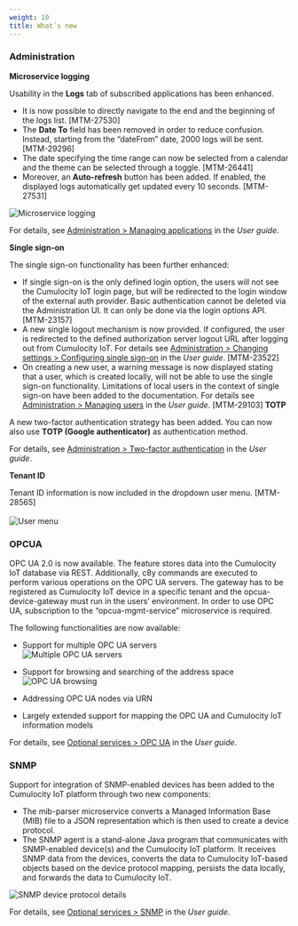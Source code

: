 ```yaml
---
weight: 10
title: What´s new
---
```


### Administration

**Microservice logging**

Usability in the **Logs** tab of subscribed applications has been enhanced.

* It is now possible to directly navigate to the end and the beginning of the logs list. [MTM-27530]
* The **Date To** field has been removed in order to reduce confusion. Instead, starting from the “dateFrom” date, 2000 logs will be sent. [MTM-29296]
* The date specifying the time range can now be selected from a calendar and the theme can be selected through a toggle. [MTM-26441]
* Moreover, an **Auto-refresh** button has been added. If enabled, the displayed logs automatically get updated every 10 seconds. [MTM-27531]

![Microservice logging](/images/release-notes/admin-applications-logs.png)

For details, see [Administration > Managing applications](https://cumulocity.com/guides/10.5.7/users-guide/administration/#managing-applications) in the *User guide*.


**Single sign-on**

The single sign-on functionality has been further enhanced:

* If single sign-on is the only defined login option, the users will not see the Cumulocity IoT login page, but will be redirected to the login window of the external auth provider. Basic authentication cannot be deleted via the Administration UI. It can only be done via the login options API. [MTM-23157]
* A new single logout mechanism is now provided. If configured, the user is redirected to the defined authorization server logout URL after logging out from Cumulocity IoT. For details see [Administration > Changing settings > Configuring single sign-on](https://cumulocity.com/guides/10.5.7/users-guide/administration/#single-sign-on) in the *User guide*. [MTM-23522]
* On creating a new user, a warning message is now displayed stating that a user, which is created locally, will not be able to use the single sign-on functionality. Limitations of local users in the context of single sign-on have been added to the documentation. For details see [Administration > Managing users](https://cumulocity.com/guides/10.5.7/users-guide/administration/#managing-users) in the *User guide*. [MTM-29103]
**TOTP**

A new two-factor authentication strategy has been added. You can now also use **TOTP (Google authenticator)** as authentication method.

For details, see [Administration > Two-factor authentication](https://cumulocity.com/guides/10.5.7/users-guide/administration/#tfa) in the *User guide*.



**Tenant ID**

Tenant ID information is now included in the dropdown user menu. [MTM-28565]
<br><br>![User menu](/images/release-notes/user-account-menu.png)


### OPCUA

OPC UA 2.0 is now available. The feature stores data into the Cumulocity IoT database via REST. Additionally, c8y commands are executed to perform various operations on the OPC UA servers. The gateway has to be registered as Cumulocity IoT device in a specific tenant and the opcua-device-gateway must run in the users’ environment. In order to use OPC UA, subscription to the “opcua-mgmt-service” microservice is required.

The following functionalities are now available:

* Support for multiple OPC UA servers
<br>![Multiple OPC UA servers](/images/release-notes/opcua2.png)

* Support for browsing and searching of the address space
<br>![OPC UA browsing](/images/release-notes/opcua1.png)
* Addressing OPC UA nodes via URN
* Largely extended support for mapping the OPC UA and Cumulocity IoT information models

For details, see [Optional services > OPC UA](https://cumulocity.com/guides/10.5.7/users-guide/optional-services/#opc-ua) in the *User guide*.

### SNMP

Support for integration of SNMP-enabled devices has been added to the Cumulocity IoT platform through two new components:

* The mib-parser microservice converts a Managed Information Base (MIB) file to a JSON representation which is then used to create a device protocol.
* The SNMP agent is a stand-alone Java program that communicates with SNMP-enabled device(s) and the Cumulocity IoT platform. It receives SNMP data from the devices, converts the data to Cumulocity IoT-based objects based on the device protocol mapping, persists the data locally, and forwards the data to Cumulocity IoT.

![SNMP device protocol details](/images/release-notes/snmp-device-protocol-detail.png)

For details, see [Optional services > SNMP](https://cumulocity.com/guides/10.5.7/users-guide/optional-services/#snmp) in the *User guide*.
